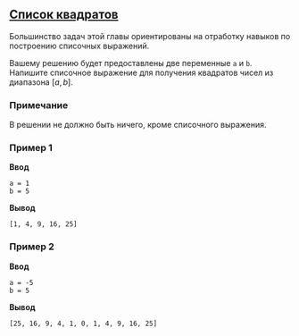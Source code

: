 ## [Список квадратов](../../../solutions/3.3/33_a.py)

Большинство задач этой главы ориентированы на отработку навыков по построению списочных выражений.

Вашему решению будет предоставлены две переменные `a` и `b`. Напишите списочное выражение для получения квадратов чисел из диапазона $[a,b]$.

### Примечание

В решении не должно быть ничего, кроме списочного выражения.

### Пример 1

**Ввод**
```plaintext
a = 1
b = 5
```

**Вывод**
```plaintext
[1, 4, 9, 16, 25]
```

### Пример 2

**Ввод**
```plaintext
a = -5
b = 5
```

**Вывод**
```plaintext
[25, 16, 9, 4, 1, 0, 1, 4, 9, 16, 25]
```